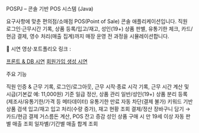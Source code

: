 POSPJ – 콘솔 기반 POS 시스템 (Java)

요구사항에 맞춘 편의점/소매점 POS(Point of Sale) 콘솔 애플리케이션입니다.
직원 로그인·근무시간 기록, 상품 등록/입고/재고, 성인(19+) 상품 판별, 유통기한 체크, 카드/현금 결제, 영수 처리(매출 집계)까지 매장 운영 전 과정을 시뮬레이션합니다.

🔧 시연 영상·포트폴리오 링크 :

[프론트 & DB 시연](https://youtu.be/-tcM71P1sJ0)
[회원가입 생성 시연](https://youtu.be/_yvdUsxaZK4)

주요 기능

직원 인증 & 근무 기록,
로그인/로그아웃, 근무 시작·종료 시각 기록,
근무 시간 계산 및 시급(기본값 예: 11,000원) 기준 일급 정산,
상품 관리
일반/성인(19+) 상품 분리 등록 (제조사/유통기한/가격 등 메타데이터)
유통기한 만료 자동 차단(결제 불가)
키워드 기반 상품 검색
입고/재고
입고 처리(수량 증가), 재고 현황 조회
결제/정산
장바구니 담기 → 카드/현금 결제
거스름돈 계산, POS 잔고 증감
성인 상품 구매 시 만 19세 이상 자동 판별
매출 조회
일자별/기간별 매출 합계 조회
